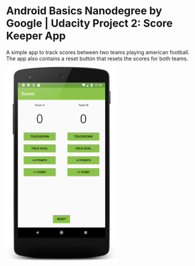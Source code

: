# Android Basics Nanodegree by Google | Udacity Project 2: Score Keeper App
A simple app to track scores between two teams playing american football. The app also contains a reset button that resets the scores for both teams.

<img src="https://raw.githubusercontent.com/angela-aciobanitei/android-score-keeper/master/screenshot-score-keeper.png" width="300"/>

